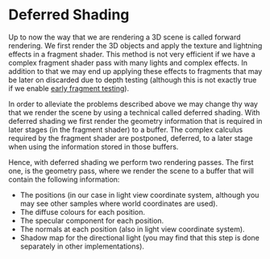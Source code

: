 # Deferred Shading

Up to now the way that we are rendering a 3D scene is called forward rendering. We first render the  3D objects and apply the texture and lightning effects in a fragment shader.    This method is not very efficient if we have a complex fragment shader pass with many lights and complex effects. In addition to that we may end up applying these effects to fragments that may be later on discarded due to depth testing \(although this is not exactly true if we enable [early fragment testing](https://www.khronos.org/opengl/wiki/Early_Fragment_Test)\). 

In order to alleviate the problems described above we may change thy way that we render the scene by using a technical called deferred shading. With deferred shading we first render the geometry information that is required in later stages \(in the fragment shader\) to a buffer.  The complex calculus required by the fragment shader are postponed, deferred, to a later stage when using the information stored in those buffers.

Hence, with deferred shading we perform two rendering passes. The first one, is the geometry pass, where we render the scene to a buffer that will contain the following information:

* The positions \(in our case in light view coordinate system, although you may see other samples where world coordinates are used\).
* The diffuse colours for each position.
* The specular component for each position.
* The normals at each position \(also in light view coordinate system\).
* Shadow map for the directional light \(you may find that this step is done separately in other implementations\).



